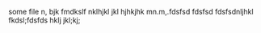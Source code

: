 some file
n,
bjk
fmdkslf
nklhjkl
jkl
hjhkjhk
mn.m,.fdsfsd
fdsfsd
fdsfsdnljhkl
fkdsl;fdsfds
hklj
jkl;kj;
